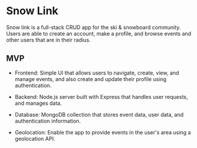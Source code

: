 # Snow Link
Snow link is a full-stack CRUD app for the ski & snowboard community. Users are able to create an account, make a profile, and browse events and other users that are in their radius.

## MVP 
- Frontend: Simple UI that allows users to navigate, create, view, and manage events, and also create and update their profile using authentication.

- Backend: Node.js server built with Express that handles user requests, and manages data.

- Database: MongoDB collection that stores event data, user data, and authentication information.

- Geolocation: Enable the app to provide events in the user's area using a geolocation API.

